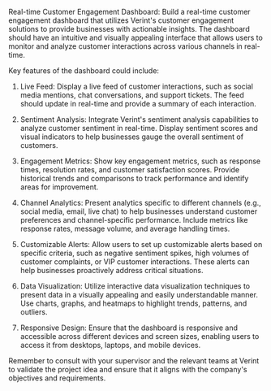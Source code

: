 
Real-time Customer Engagement Dashboard:
Build a real-time customer engagement dashboard that utilizes Verint's customer engagement solutions to provide businesses with actionable insights. The dashboard should have an intuitive and visually appealing interface that allows users to monitor and analyze customer interactions across various channels in real-time.

Key features of the dashboard could include:

1. Live Feed: Display a live feed of customer interactions, such as social media mentions, chat conversations, and support tickets. The feed should update in real-time and provide a summary of each interaction.

2. Sentiment Analysis: Integrate Verint's sentiment analysis capabilities to analyze customer sentiment in real-time. Display sentiment scores and visual indicators to help businesses gauge the overall sentiment of customers.

3. Engagement Metrics: Show key engagement metrics, such as response times, resolution rates, and customer satisfaction scores. Provide historical trends and comparisons to track performance and identify areas for improvement.

4. Channel Analytics: Present analytics specific to different channels (e.g., social media, email, live chat) to help businesses understand customer preferences and channel-specific performance. Include metrics like response rates, message volume, and average handling times.

5. Customizable Alerts: Allow users to set up customizable alerts based on specific criteria, such as negative sentiment spikes, high volumes of customer complaints, or VIP customer interactions. These alerts can help businesses proactively address critical situations.

6. Data Visualization: Utilize interactive data visualization techniques to present data in a visually appealing and easily understandable manner. Use charts, graphs, and heatmaps to highlight trends, patterns, and outliers.

7. Responsive Design: Ensure that the dashboard is responsive and accessible across different devices and screen sizes, enabling users to access it from desktops, laptops, and mobile devices.

Remember to consult with your supervisor and the relevant teams at Verint to validate the project idea and ensure that it aligns with the company's objectives and requirements.
